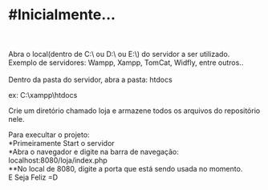 #Inicialmente... <br><br>
================

<p>Abra o local(dentro de C:\ ou D:\ ou E:\) do servidor a ser utilizado.
<br>Exemplo de servidores: Wampp, Xampp, TomCat, Widfly, entre outros..<br>
<br>Dentro da pasta do servidor, abra a pasta: htdocs 

ex:     C:\xampp\htdocs 

<p>Crie um diretório chamado loja e armazene todos os arquivos do repositório nele.</p>

<p>Para execultar o projeto:<br>
  *Primeiramente Start o servidor<br>
  *Abra o navegador e digite na barra de navegação:  localhost:8080/loja/index.php<br>
    **No local de 8080, digite a porta que está sendo usada no momento.<br>
        E Seja Feliz =D 
